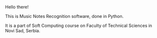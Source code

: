 Hello there!

This is Music Notes Recognition software, done in Python.

It is a part of Soft Computing course on Faculty of Technical
Sciences in Novi Sad, Serbia.
